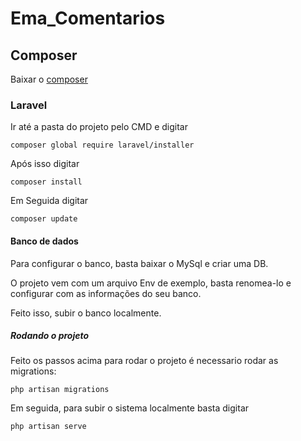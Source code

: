 # Ema_Comentarios

## Composer
Baixar o [composer](https://getcomposer.org/download/)

### Laravel
Ir até a pasta do projeto pelo CMD e digitar 
```
composer global require laravel/installer
```

Após isso digitar 
```
composer install
```

Em Seguida digitar 
```
composer update
```

#### Banco de dados
Para configurar o banco, basta baixar o MySql e criar uma DB.

O projeto vem com um arquivo Env de exemplo, basta renomea-lo e configurar com as informações do seu banco.

Feito isso, subir o banco localmente.

##### Rodando o projeto
Feito os passos acima para rodar o projeto é necessario rodar as migrations:
```
php artisan migrations
```

Em seguida, para subir o sistema localmente basta digitar 
```
php artisan serve
```